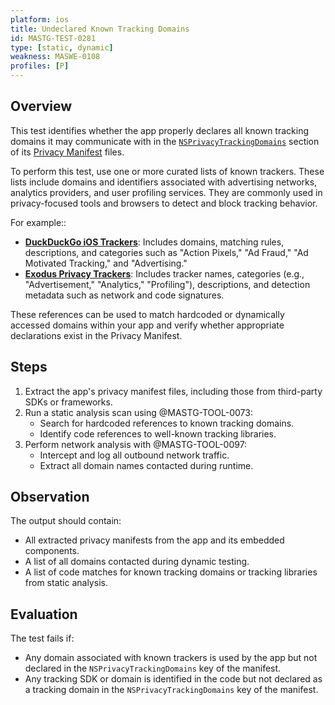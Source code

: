 ```yaml
---
platform: ios
title: Undeclared Known Tracking Domains
id: MASTG-TEST-0281
type: [static, dynamic]
weakness: MASWE-0108
profiles: [P]
---
```


## Overview

This test identifies whether the app properly declares all known tracking domains it may communicate with in the [`NSPrivacyTrackingDomains`](https://developer.apple.com/documentation/bundleresources/app-privacy-configuration/nsprivacytrackingdomains) section of its [Privacy Manifest](https://developer.apple.com/documentation/bundleresources/privacy_manifest_files) files.

To perform this test, use one or more curated lists of known trackers. These lists include domains and identifiers associated with advertising networks, analytics providers, and user profiling services. They are commonly used in privacy-focused tools and browsers to detect and block tracking behavior.

For example::

- **[DuckDuckGo iOS Trackers](https://github.com/duckduckgo/tracker-blocklists/blob/main/web/v5/ios-tds.json)**: Includes domains, matching rules, descriptions, and categories such as "Action Pixels," "Ad Fraud," "Ad Motivated Tracking," and "Advertising."
- **[Exodus Privacy Trackers](https://reports.exodus-privacy.eu.org/en/trackers/)**: Includes tracker names, categories (e.g., "Advertisement," "Analytics," "Profiling"), descriptions, and detection metadata such as network and code signatures.

These references can be used to match hardcoded or dynamically accessed domains within your app and verify whether appropriate declarations exist in the Privacy Manifest.

## Steps

1. Extract the app's privacy manifest files, including those from third-party SDKs or frameworks.
2. Run a static analysis scan using @MASTG-TOOL-0073:
    - Search for hardcoded references to known tracking domains.
    - Identify code references to well-known tracking libraries.
3. Perform network analysis with @MASTG-TOOL-0097:
    - Intercept and log all outbound network traffic.
    - Extract all domain names contacted during runtime.

## Observation

The output should contain:

- All extracted privacy manifests from the app and its embedded components.
- A list of all domains contacted during dynamic testing.
- A list of code matches for known tracking domains or tracking libraries from static analysis.

## Evaluation

The test fails if:

- Any domain associated with known trackers is used by the app but not declared in the `NSPrivacyTrackingDomains` key of the manifest.
- Any tracking SDK or domain is identified in the code but not declared as a tracking domain in the `NSPrivacyTrackingDomains` key of the manifest.
